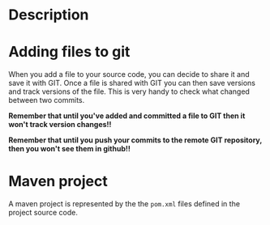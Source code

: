 # Description

# Adding files to git

When you add a file to your source code, you can decide to share it and save it with GIT.
Once a file is shared with GIT you can then save versions and track versions of the file.
This is very handy to check what changed between two commits.

**Remember that until you've added and committed a file to GIT then it won't track version changes!!**

**Remember that until you push your commits to the remote GIT repository, then you won't see them in github!!** 

# Maven project

A maven project is represented by the the `pom.xml` files defined in the project source code.

